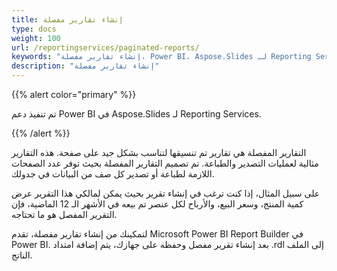 ```yaml
---
title: إنشاء تقارير مفصلة
type: docs
weight: 100
url: /reportingservices/paginated-reports/
keywords: "إنشاء تقارير مفصلة، Power BI، Aspose.Slides لـ Reporting Services"
description: "إنشاء تقارير مفصلة"
---
```


{{% alert color="primary" %}} 

تم تنفيذ دعم Power BI في Aspose.Slides لـ Reporting Services. 

{{% /alert %}} 

التقارير المفصلة هي تقارير تم تنسيقها لتناسب بشكل جيد على صفحة. هذه التقارير مثالية لعمليات التصدير والطباعة. تم تصميم التقارير المفصلة بحيث توفر عدد الصفحات اللازمة لطباعة أو تصدير كل صف من البيانات في جدولك. 

على سبيل المثال، إذا كنت ترغب في إنشاء تقرير بحيث يمكن لمالكي هذا التقرير عرض كمية المنتج، وسعر البيع، والأرباح لكل عنصر تم بيعه في الأشهر الـ 12 الماضية، فإن التقرير المفصل هو ما تحتاجه. 

لتمكينك من إنشاء تقارير مفصلة، تقدم Microsoft Power BI Report Builder في Power BI. بعد إنشاء تقرير مفصل وحفظه على جهازك، يتم إضافة امتداد .rdl إلى الملف الناتج.